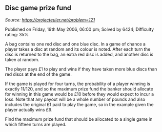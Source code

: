 Disc game prize fund
--------------------

*Source: https://projecteuler.net/problem=121*

Published on Friday, 19th May 2006, 06:00 pm; Solved by 6424; Difficulty
rating: 35%

A bag contains one red disc and one blue disc. In a game of chance a
player takes a disc at random and its colour is noted. After each turn
the disc is returned to the bag, an extra red disc is added, and another
disc is taken at random.

The player pays £1 to play and wins if they have taken more blue discs
than red discs at the end of the game.

If the game is played for four turns, the probability of a player
winning is exactly 11/120, and so the maximum prize fund the banker
should allocate for winning in this game would be £10 before they would
expect to incur a loss. Note that any payout will be a whole number of
pounds and also includes the original £1 paid to play the game, so in
the example given the player actually wins £9.

Find the maximum prize fund that should be allocated to a single game in
which fifteen turns are played.
